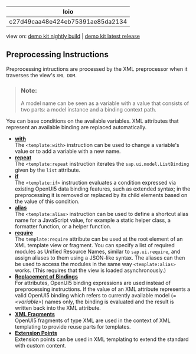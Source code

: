 <!-- loioc27d49caa48e424eb75391ae85da2134 -->

| loio |
| -----|
| c27d49caa48e424eb75391ae85da2134 |

<div id="loio">

view on: [demo kit nightly build](https://openui5nightly.hana.ondemand.com/#/topic/c27d49caa48e424eb75391ae85da2134) | [demo kit latest release](https://openui5.hana.ondemand.com/#/topic/c27d49caa48e424eb75391ae85da2134)</div>

## Preprocessing Instructions

Preprocessing intructions are processed by the XML preprocessor when it traverses the view's `XML DOM`.

> ### Note:  
> A model name can be seen as a variable with a value that consists of two parts: a model instance and a binding context path.

You can base conditions on the available variables. XML attributes that represent an available binding are replaced automatically.

-   **[with](with_58cf64c.md "The <template:with> instruction can be used to change a variable's
		value or to add a variable with a new name. ")**  
The `<template:with>` instruction can be used to change a variable's value or to add a variable with a new name.
-   **[repeat](repeat_512e545.md "The <template:repeat instruction iterates the
			sap.ui.model.ListBinding given by the list attribute. ")**  
The `<template:repeat` instruction iterates the `sap.ui.model.ListBinding` given by the `list` attribute.
-   **[if](if_fc18595.md "The <template:if> instruction evaluates a condition expressed
		via existing OpenUI5 data
		binding features, such as extended syntax; in the preprocessing it is removed or replaced by
		its child elements based on the value of this condition. ")**  
The `<template:if>` instruction evaluates a condition expressed via existing OpenUI5 data binding features, such as extended syntax; in the preprocessing it is removed or replaced by its child elements based on the value of this condition.
-   **[alias](alias_ac5751f.md "The <template:alias> instruction can be used to define a shortcut
		alias name for a JavaScript value, for example a static helper class, a formatter function,
		or a helper function.")**  
The `<template:alias>` instruction can be used to define a shortcut alias name for a JavaScript value, for example a static helper class, a formatter function, or a helper function.
-   **[require](require_263f6e5.md "The template:require attribute can be used at the root element of an
		XML template view or fragment. You can specify a list of required modules as Unified
		Resource Names, similar to sap.ui.require, and assign aliases to them using
		a JSON-like syntax. The aliases can then be used to access the modules in the same way
			<template:alias> works. (This requires that the view is loaded
		asynchronously.)")**  
The `template:require` attribute can be used at the root element of an XML template view or fragment. You can specify a list of required modules as Unified Resource Names, similar to `sap.ui.require`, and assign aliases to them using a JSON-like syntax. The aliases can then be used to access the modules in the same way `<template:alias>` works. \(This requires that the view is loaded asynchronously.\)
-   **[Replacement of Bindings](Replacement_of_Bindings_604b1eb.md "For attributes, OpenUI5
		binding expressions are used instead of preprocessing instructions. If the value of an XML
		attribute represents a valid OpenUI5 binding which refers to
		currently available model (= variable) names only, the binding is
		evaluated and the result is written back into the XML attribute.")**  
For attributes, OpenUI5 binding expressions are used instead of preprocessing instructions. If the value of an XML attribute represents a valid OpenUI5 binding which refers to currently available model \(= *<variable\>*\) names only, the binding is evaluated and the result is written back into the XML attribute.
-   **[XML Fragments](XML_Fragments_65da02b.md "OpenUI5 fragments of type
		XML are used in the context of XML templating to provide reuse parts for
		templates.")**  
OpenUI5 fragments of type XML are used in the context of XML templating to provide reuse parts for templates.
-   **[Extension Points](Extension_Points_b15e6af.md "Extension points can be used in XML templating to extend the standard with custom
		content.")**  
Extension points can be used in XML templating to extend the standard with custom content.

